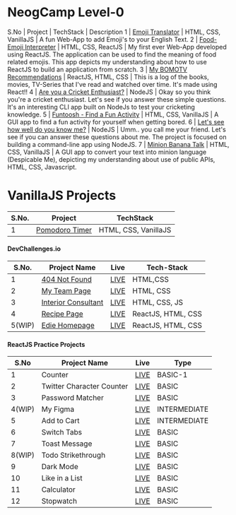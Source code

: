 # NeogCamp Level-0
S.No | Project | TechStack | Description
1 | [Emoji Translator](https://codepen.io/shiv-1998/full/yLaedXd) | HTML, CSS, VanillaJS | A fun Web-App to add Emoji's to your English Text.
2 | [Food-Emoji Interpreter](https://xzy5m.csb.app/) | HTML, CSS, ReactJS | My first ever Web-App developed using ReactJS. The application can be used to find the meaning of food related emojis. This app depicts my understanding about how to use ReactJS to build an application from scratch.
3 | [My BOMOTV Recommendations](https://xzy5m.csb.app/) | ReactJS, HTML, CSS | This is a log of the books, movies, TV-Series that I've read and watched over time. It's made using React!!
4 | [Are you a Cricket Enthusiast?](https://repl.it/@shivaansh98/neog-Mark2?embed=1&output=1#index.js) | NodeJS | Okay so you think you're a cricket enthusiast. Let's see if you answer these simple questions. It's an interesting CLI app built on NodeJs to test your cricketing knowledge.
5 | [Funtoosh - Find a Fun Activity](https://codepen.io/shiv-1998/full/GRjgXVv) | HTML, CSS, VanillaJS | A GUI app to find a fun activity for yourself when getting bored.
6 | [Let's see how well do you know me?](https://repl.it/@shivaansh98/neog-Mark1?embed=1&output=1#index.js) | NodeJS | Umm.. you call me your friend. Let's see if you can answer these questions about me. The project is focused on building a command-line app using NodeJS.
7 | [Minion Banana Talk](https://codepen.io/shiv-1998/full/NWRPXLY) | HTML, CSS, VanillaJS | A GUI app to convert your text into minion language (Despicable Me), depicting my understanding about use of public APIs, HTML, CSS, Javascript.

# VanillaJS Projects
S.No. | Project | TechStack
--- | --- | ---
1 | [Pomodoro Timer](https://shivaansh-agarwal.github.io/WebApps/Pomodoro_Clone/) | HTML, CSS, VanillaJS

#### DevChallenges.io
S.No. | Project Name | Live | Tech-Stack
--- | --- | --- | ---   
1 | [404 Not Found](https://github.com/Shivaansh-Agarwal/404-not-found) | [LIVE](https://shivaansh-agarwal.github.io/404-not-found/) | HTML,CSS
2 | [My Team Page](https://github.com/Shivaansh-Agarwal/my-team-page) | [LIVE](https://shivaansh-agarwal.github.io/my-team-page/) | HTML, CSS
3 | [Interior Consultant](https://github.com/Shivaansh-Agarwal/interior-consultant) | [LIVE](https://shivaansh-agarwal.github.io/interior-consultant/) | HTML, CSS, JS
4 | [Recipe Page](https://github.com/Shivaansh-Agarwal/recipe-page) | [LIVE](https://recipe-page-shivaansh.netlify.app/) | ReactJS, HTML, CSS
5(WIP) | [Edie Homepage](https://github.com/Shivaansh-Agarwal/edie-homepage) | [LIVE](https://edie-homepage-shivaansh.netlify.app/) | ReactJS, HTML, CSS

#### ReactJS Practice Projects
S.No | Project Name | Live | Type
--- | --- | --- | ---
1 | Counter | [LIVE](https://3t7ig.csb.app/) | BASIC-1
2 | Twitter Character Counter | [LIVE](https://mocq6.csb.app/) | BASIC
3 | Password Matcher | [LIVE](https://gi4p2.csb.app/) | BASIC
4(WIP) | My Figma | [LIVE](https://nj2oz.csb.app/) | INTERMEDIATE
5 | Add to Cart | [LIVE](https://q22yu.csb.app/) | INTERMEDIATE
6 | Switch Tabs | [LIVE](https://zotoz.csb.app/) | BASIC
7 | Toast Message | [LIVE](https://qwfbf.csb.app/) | BASIC
8(WIP) | Todo Strikethrough | [LIVE](https://t5t7z.csb.app/) | BASIC
9 | Dark Mode | [LIVE](https://ltvd1.csb.app/) | BASIC
10 | Like in a List | [LIVE](https://bd66c.csb.app/) | BASIC
11 | Calculator | [LIVE](https://hxdn3.csb.app/) | BASIC
12 | Stopwatch | [LIVE](https://bqd8i.csb.app/) | BASIC
